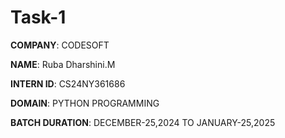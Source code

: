# Task-1
**COMPANY**: CODESOFT

**NAME**: Ruba Dharshini.M

**INTERN ID**: CS24NY361686

**DOMAIN**: PYTHON PROGRAMMING

**BATCH DURATION**: DECEMBER-25,2024 TO JANUARY-25,2025

